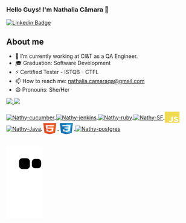 ### Hello Guys! I'm Nathalia Câmara 👋
[![Linkedin Badge](https://img.shields.io/badge/-Nathalia%20Câmara-038bc1?style=flat-square&logo=Linkedin&logoColor=white)](https://www.linkedin.com/in/nathaliacâmara)

## About me

- 🔭 I’m currently working at CI&T as a QA Engineer.
- 🎓 Graduation: Software Development
- ⚡ Certified Tester - ISTQB - CTFL
- 📫 How to reach me: nathalia.camaraqa@gmail.com
- 😄 Pronouns: She/Her

<div>
  <a href="https://github.com/nathaliacamara">
  <img height="180em" src="https://github-readme-stats.vercel.app/api?username=nathaliacamara&show_icons=true&theme=dracula&include_all_commits=true&count_private=true"/>
  <img height="180em" src="https://github-readme-stats.vercel.app/api/top-langs/?username=nathaliacamara&layout=compact&langs_count=7&theme=dracula"/>
</div>  
<div style="display: inline_block"><br>
  <img align="center" alt="Nathy-cucumber" height="30" width="40" src="https://cdn.jsdelivr.net/gh/devicons/devicon/icons/cucumber/cucumber-plain.svg">
  <img align="center" alt="Nathy-jenkins" height="30" width="40" src="https://cdn.jsdelivr.net/gh/devicons/devicon/icons/jenkins/jenkins-original.svg">
  <img align="center" alt="Nathy-ruby" height="30" width="40" src="https://cdn.jsdelivr.net/gh/devicons/devicon/icons/ruby/ruby-plain-wordmark.svg">
  <img align="center" alt="Nathy-SF" height="30" width="40" src="https://cdn.jsdelivr.net/gh/devicons/devicon/icons/salesforce/salesforce-original.svg">
  <img align="center" alt="Nathy-Js" height="30" width="40" src="https://raw.githubusercontent.com/devicons/devicon/master/icons/javascript/javascript-plain.svg">
  <img align="center" alt="Nathy-Java" height="30" width="40" src="https://cdn.jsdelivr.net/gh/devicons/devicon/icons/java/java-original-wordmark.svg">  
  <img align="center" alt="Nathy-HTML" height="30" width="40" src="https://raw.githubusercontent.com/devicons/devicon/master/icons/html5/html5-original.svg">
  <img align="center" alt="Nathy-CSS" height="30" width="40" src="https://raw.githubusercontent.com/devicons/devicon/master/icons/css3/css3-original.svg">
  <img align="center" alt="Nathy-postgres" height="30" width="40"src="https://cdn.jsdelivr.net/gh/devicons/devicon/icons/postgresql/postgresql-original-wordmark.svg">
</div>
  
  ##
  
  
![Snake animation](https://github.com/rafaballerini/rafaballerini/blob/output/github-contribution-grid-snake.svg)
